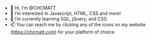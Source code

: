 - 👋 Hi, I’m @CHCMATT
- 👀 I’m interested in Javascript, HTML, CSS and more!
- 🌱 I’m currently learning SQL, jQuery, and CSS.
- 📫 You can reach me by clicking any of the icons on my website (https://chcmatt.com) for your platform of choice.

<!---
CHCMATT/CHCMATT is a ✨ special ✨ repository because its `README.md` (this file) appears on your GitHub profile.
You can click the Preview link to take a look at your changes.
--->
